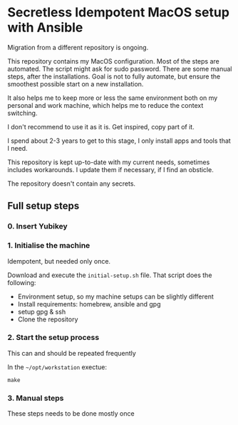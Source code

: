 # Secretless Idempotent MacOS setup with Ansible

Migration from a different repository is ongoing.

This repository contains my MacOS configuration.
Most of the steps are automated. The script might ask for sudo password.
There are some manual steps, after the installations.
Goal is not to fully automate, but ensure the smoothest possible start on a new 
installation.

It also helps me to keep more or less the same environment both on my personal and work 
machine, which helps me to reduce the context switching.

I don't recommend to use it as it is. Get inspired, copy part of it.

I spend about 2-3 years to get to this stage, I only install apps and tools
that I need.

This repository is kept up-to-date with my current needs, sometimes includes workarounds.
I update them if necessary, if I find an obsticle.

The repository doesn't contain any secrets.

## Full setup steps

### 0. Insert Yubikey

### 1. Initialise the machine

Idempotent, but needed only once.

Download and execute the `initial-setup.sh` file.
That script does the following:
- Environment setup, so my machine setups can be slightly different
- Install requirements: homebrew, ansible and gpg
- setup gpg & ssh
- Clone the repository

### 2. Start the setup process

This can and should be repeated frequently

In the `~/opt/workstation` exectue:

```
make
```

### 3. Manual steps

These steps needs to be done mostly once

